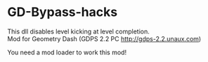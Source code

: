 # GD-Bypass-hacks

This dll disables level kicking at level completion.<br>
Mod for Geometry Dash (GDPS 2.2 PC http://gdps-2.2.unaux.com)<br>

You need a mod loader to work this mod!

